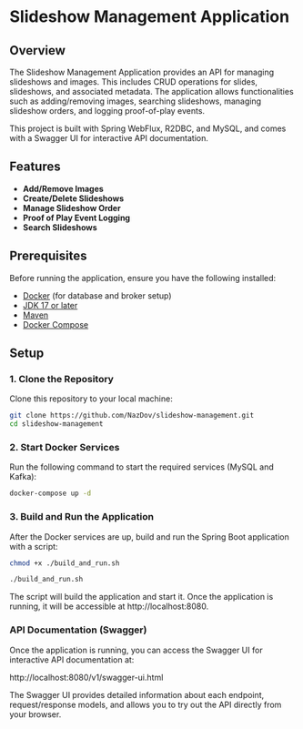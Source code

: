 # Slideshow Management Application

## Overview

The Slideshow Management Application provides an API for managing slideshows and images. This includes CRUD operations for slides, slideshows, and associated metadata. The application allows functionalities such as adding/removing images, searching slideshows, managing slideshow orders, and logging proof-of-play events.

This project is built with Spring WebFlux, R2DBC, and MySQL, and comes with a Swagger UI for interactive API documentation.

## Features

- **Add/Remove Images**
- **Create/Delete Slideshows**
- **Manage Slideshow Order**
- **Proof of Play Event Logging**
- **Search Slideshows**

## Prerequisites

Before running the application, ensure you have the following installed:

- [Docker](https://www.docker.com/get-started) (for database and broker setup)
- [JDK 17 or later](https://adoptopenjdk.net/)
- [Maven](https://maven.apache.org/)
- [Docker Compose](https://docs.docker.com/compose/install/)

## Setup

### 1. Clone the Repository

Clone this repository to your local machine:

```bash
git clone https://github.com/NazDov/slideshow-management.git
cd slideshow-management
```

###  2. Start Docker Services

Run the following command to start the required services (MySQL and Kafka):

```bash
docker-compose up -d
```
### 3. Build and Run the Application
   After the Docker services are up, build and run the Spring Boot application with a script:

```bash
chmod +x ./build_and_run.sh
```
```bash
./build_and_run.sh
```
The script will build the application and start it.
Once the application is running, it will be accessible at http://localhost:8080.

### API Documentation (Swagger)
Once the application is running, you can access the Swagger UI for interactive API documentation at:

http://localhost:8080/v1/swagger-ui.html

The Swagger UI provides detailed information about each endpoint, request/response models, and allows you to try out the API directly from your browser.


